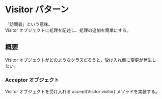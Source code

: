 # Visitor パターン
「訪問者」という意味。  
Visitor オブジェクトに処理を記述し、処理の追加を簡単にする。  

## 概要
Visitor オブジェクトがどのようなクラスだろうと、受け入れ側に変更が発生しない。  

### Acceptor オブジェクト
Visitor オブジェクトを受け入れる accept(Visitor visitor) メソッドを実装する。

